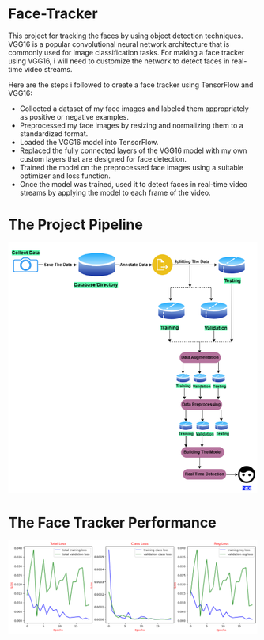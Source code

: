 # Face-Tracker
This project for tracking the faces by using object detection techniques. VGG16 is a popular convolutional neural network architecture that is commonly used for image classification tasks. For making a face tracker using VGG16, i will need to customize the network to detect faces in real-time video streams.

Here are the steps i followed to create a face tracker using TensorFlow and VGG16:
- Collected a dataset of my face images and labeled them appropriately as positive or negative examples.
- Preprocessed my face images by resizing and normalizing them to a standardized format.
- Loaded the VGG16 model into TensorFlow.
- Replaced the fully connected layers of the VGG16 model with my own custom layers that are designed for face detection.
- Trained the model on the preprocessed face images using a suitable optimizer and loss function.
- Once the model was trained, used it to detect faces in real-time video streams by applying the model to each frame of the video.

# The Project Pipeline
<img src='Images/Face Detection Pipeline.png' alt = 'Face Detection Pipeline'>

# The Face Tracker Performance
<img src = 'Images/loss.png' alt = 'The Model Performance'>

